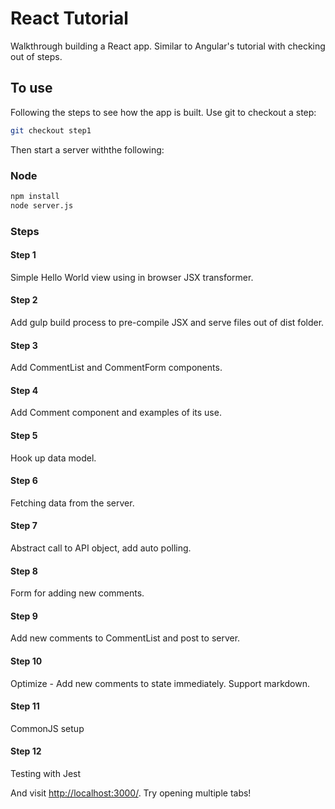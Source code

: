# React Tutorial

Walkthrough building a React app. Similar to Angular's tutorial with checking out of steps.

## To use

Following the steps to see how the app is built. Use git to checkout a step:

```sh
git checkout step1
```


Then start a server withthe following:

### Node

```sh
npm install
node server.js
```

### Steps

#### Step 1

Simple Hello World view using in browser JSX transformer.

#### Step 2

Add gulp build process to pre-compile JSX and serve files out of dist folder.

#### Step 3

Add CommentList and CommentForm components.

#### Step 4

Add Comment component and examples of its use.

#### Step 5

Hook up data model.

#### Step 6

Fetching data from the server.

#### Step 7

Abstract call to API object, add auto polling.

#### Step 8

Form for adding new comments.

#### Step 9

Add new comments to CommentList and post to server.

#### Step 10

Optimize - Add new comments to state immediately. Support markdown.

#### Step 11

CommonJS setup

#### Step 12

Testing with Jest

And visit <http://localhost:3000/>. Try opening multiple tabs!
